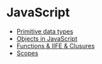 # JavaScript

- [Primitive data types](primitive-data-types.md)
- [Objects in JavaScript](objects.md)
- [Functions & IIFE & Clusures](functions-and-closures.md)
- [Scopes](scopes.md)
